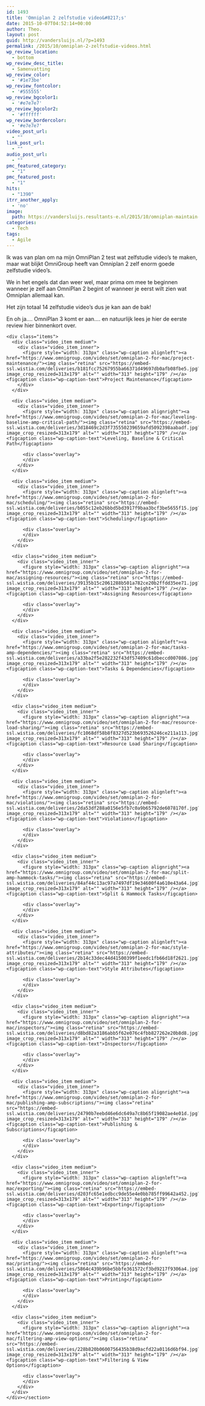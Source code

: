 ```yaml
---
id: 1493
title: 'Omniplan 2 zelfstudie video&#8217;s'
date: 2015-10-07T04:52:14+00:00
author: Theo.
layout: post
guid: http://vandersluijs.nl/?p=1493
permalink: /2015/10/omniplan-2-zelfstudie-videos.html
wp_review_location:
  - bottom
wp_review_desc_title:
  - Samenvatting
wp_review_color:
  - '#1e73be'
wp_review_fontcolor:
  - '#555555'
wp_review_bgcolor1:
  - '#e7e7e7'
wp_review_bgcolor2:
  - '#ffffff'
wp_review_bordercolor:
  - '#e7e7e7'
video_post_url:
  - ""
link_post_url:
  - ""
audio_post_url:
  - ""
pmc_featured_category:
  - "1"
pmc_featured_post:
  - "1"
hits:
  - "1390"
itrr_another_apply:
  - 'no'
image: 
  path: https://vandersluijs.resultants-e.nl/2015/10/omniplan-maintain-rmbp-e1444160363752.png
categories:
  - Tech
tags:
  - Agile
---
```

Ik was van plan om na mijn OmniPlan 2 test wat zelfstudie video&#8217;s te maken, maar wat blijkt OmniGroup heeft van Omniplan 2 zelf enorm goede zelfstudie video&#8217;s.

We in het engels dat dan weer wel, maar prima om mee te beginnen wanneer je zelf aan OmniPlan 2 begint of wanneer je eerst wilt zien wat Omniplan allemaal kan.

Het zijn totaal 14 zelfstudie video&#8217;s dus je kan aan de bak!

En oh ja&#8230;. OmniPlan 3 komt er aan&#8230;. en natuurlijk lees je hier de eerste review hier binnenkort over.

<!--more-->

<div class="container">
  <div class="content">
    <section id="set" class="set row"> 
    
    <div class="items">
      <div class="video_item medium">
        <div class="video_item_inner">
          <figure style="width: 313px" class="wp-caption alignleft"><a href="https://www.omnigroup.com/video/set/omniplan-2-for-mac/project-maintenance/"><img class="retina" src="https://embed-ssl.wistia.com/deliveries/b181fcc75267955ba66371d49697db0afb08fbe5.jpg?image_crop_resized=313x179" alt="" width="313" height="179" /></a><figcaption class="wp-caption-text">Project Maintenance</figcaption> 
        </div>
      </div>
      
      <div class="video_item medium">
        <div class="video_item_inner">
          <figure style="width: 313px" class="wp-caption alignright"><a href="https://www.omnigroup.com/video/set/omniplan-2-for-mac/leveling-baseline-amp-critical-path/"><img class="retina" src="https://embed-ssl.wistia.com/deliveries/3d18469c2d3f735550239659afd5092398aabadf.jpg?image_crop_resized=313x179" alt="" width="313" height="179" /></a><figcaption class="wp-caption-text">Leveling, Baseline & Critical Path</figcaption>  
          
          <div class="overlay">
          </div>
        </div>
      </div>
      
      <div class="video_item medium">
        <div class="video_item_inner">
          <figure style="width: 313px" class="wp-caption alignleft"><a href="https://www.omnigroup.com/video/set/omniplan-2-for-mac/scheduling/"><img class="retina" src="https://embed-ssl.wistia.com/deliveries/b055c12eb26bbd5bd3917f9baa3bcf3be5655f15.jpg?image_crop_resized=313x179" alt="" width="313" height="179" /></a><figcaption class="wp-caption-text">Scheduling</figcaption>  
          
          <div class="overlay">
          </div>
        </div>
      </div>
      
      <div class="video_item medium">
        <div class="video_item_inner">
          <figure style="width: 313px" class="wp-caption alignright"><a href="https://www.omnigroup.com/video/set/omniplan-2-for-mac/assigning-resources/"><img class="retina" src="https://embed-ssl.wistia.com/deliveries/39135b15c2061288b501a782ce20b2ffdd35ee71.jpg?image_crop_resized=313x179" alt="" width="313" height="179" /></a><figcaption class="wp-caption-text">Assigning Resources</figcaption>  
          
          <div class="overlay">
          </div>
        </div>
      </div>
      
      <div class="video_item medium">
        <div class="video_item_inner">
          <figure style="width: 313px" class="wp-caption alignleft"><a href="https://www.omnigroup.com/video/set/omniplan-2-for-mac/tasks-amp-dependencies/"><img class="retina" src="https://embed-ssl.wistia.com/deliveries/a33ba2f5e282232f43df57409c61dbeccd007086.jpg?image_crop_resized=313x179" alt="" width="313" height="179" /></a><figcaption class="wp-caption-text">Tasks & Dependencies</figcaption>  
          
          <div class="overlay">
          </div>
        </div>
      </div>
      
      <div class="video_item medium">
        <div class="video_item_inner">
          <figure style="width: 313px" class="wp-caption alignright"><a href="https://www.omnigroup.com/video/set/omniplan-2-for-mac/resource-load-sharing/"><img class="retina" src="https://embed-ssl.wistia.com/deliveries/fc1068df58b8f8327d523b693526246ce211a113.jpg?image_crop_resized=313x179" alt="" width="313" height="179" /></a><figcaption class="wp-caption-text">Resource Load Sharing</figcaption>  
          
          <div class="overlay">
          </div>
        </div>
      </div>
      
      <div class="video_item medium">
        <div class="video_item_inner">
          <figure style="width: 313px" class="wp-caption alignleft"><a href="https://www.omnigroup.com/video/set/omniplan-2-for-mac/violations/"><img class="retina" src="https://embed-ssl.wistia.com/deliveries/2da53df288a0156e5fb7c0a9b65792de6078170f.jpg?image_crop_resized=313x179" alt="" width="313" height="179" /></a><figcaption class="wp-caption-text">Violations</figcaption>  
          
          <div class="overlay">
          </div>
        </div>
      </div>
      
      <div class="video_item medium">
        <div class="video_item_inner">
          <figure style="width: 313px" class="wp-caption alignright"><a href="https://www.omnigroup.com/video/set/omniplan-2-for-mac/split-amp-hammock-tasks/"><img class="retina" src="https://embed-ssl.wistia.com/deliveries/84af44c13ac97a7497df19e34600f4a610e43a64.jpg?image_crop_resized=313x179" alt="" width="313" height="179" /></a><figcaption class="wp-caption-text">Split & Hammock Tasks</figcaption>  
          
          <div class="overlay">
          </div>
        </div>
      </div>
      
      <div class="video_item medium">
        <div class="video_item_inner">
          <figure style="width: 313px" class="wp-caption alignleft"><a href="https://www.omnigroup.com/video/set/omniplan-2-for-mac/style-attributes/"><img class="retina" src="https://embed-ssl.wistia.com/deliveries/2b14c33dec44d41500399f1eedc1fb66d18f2621.jpg?image_crop_resized=313x179" alt="" width="313" height="179" /></a><figcaption class="wp-caption-text">Style Attributes</figcaption>  
          
          <div class="overlay">
          </div>
        </div>
      </div>
      
      <div class="video_item medium">
        <div class="video_item_inner">
          <figure style="width: 313px" class="wp-caption alignright"><a href="https://www.omnigroup.com/video/set/omniplan-2-for-mac/inspectors/"><img class="retina" src="https://embed-ssl.wistia.com/deliveries/d8bd82a3186abb5f62e076c4fbb827262e20b8d8.jpg?image_crop_resized=313x179" alt="" width="313" height="179" /></a><figcaption class="wp-caption-text">Inspectors</figcaption>  
          
          <div class="overlay">
          </div>
        </div>
      </div>
      
      <div class="video_item medium">
        <div class="video_item_inner">
          <figure style="width: 313px" class="wp-caption alignright"><a href="https://www.omnigroup.com/video/set/omniplan-2-for-mac/publishing-amp-subscriptions/"><img class="retina" src="https://embed-ssl.wistia.com/deliveries/24790b7eebd46e6dc649a7c8b65f19082ae4e01d.jpg?image_crop_resized=313x179" alt="" width="313" height="179" /></a><figcaption class="wp-caption-text">Publishing & Subscriptions</figcaption>  
          
          <div class="overlay">
          </div>
        </div>
      </div>
      
      <div class="video_item medium">
        <div class="video_item_inner">
          <figure style="width: 313px" class="wp-caption alignleft"><a href="https://www.omnigroup.com/video/set/omniplan-2-for-mac/exporting/"><img class="retina" src="https://embed-ssl.wistia.com/deliveries/d203fc65e1edbcc9de55e4e0bb785ff99642a452.jpg?image_crop_resized=313x179" alt="" width="313" height="179" /></a><figcaption class="wp-caption-text">Exporting</figcaption>  
          
          <div class="overlay">
          </div>
        </div>
      </div>
      
      <div class="video_item medium">
        <div class="video_item_inner">
          <figure style="width: 313px" class="wp-caption alignleft"><a href="https://www.omnigroup.com/video/set/omniplan-2-for-mac/printing/"><img class="retina" src="https://embed-ssl.wistia.com/deliveries/5864c439b96be5bbfe361572cf3bd9217f9306a4.jpg?image_crop_resized=313x179" alt="" width="313" height="179" /></a><figcaption class="wp-caption-text">Printing</figcaption>  
          
          <div class="overlay">
          </div>
        </div>
      </div>
      
      <div class="video_item medium">
        <div class="video_item_inner">
          <figure style="width: 313px" class="wp-caption alignright"><a href="https://www.omnigroup.com/video/set/omniplan-2-for-mac/filtering-amp-view-options/"><img class="retina" src="https://embed-ssl.wistia.com/deliveries/228b820b0600756435b38d9acfd22a0116d6bf94.jpg?image_crop_resized=313x179" alt="" width="313" height="179" /></a><figcaption class="wp-caption-text">Filtering & View Options</figcaption>  
          
          <div class="overlay">
          </div>
        </div>
      </div>
    </div></section>
  </div>
  
  <div class="root_footer">
  </div>
</div>

&nbsp;